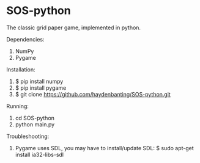 # SOS-python
The classic grid paper game, implemented in python. 

Dependencies:
1) NumPy
2) Pygame

Installation:
1) $ pip install numpy
2) $ pip install pygame
3) $ git clone https://github.com/haydenbanting/SOS-python.git

Running:
1) cd SOS-python
2) python main.py

Troubleshooting:
1) Pygame uses SDL, you may have to install/update SDL:
  $ sudo apt-get install ia32-libs-sdl

